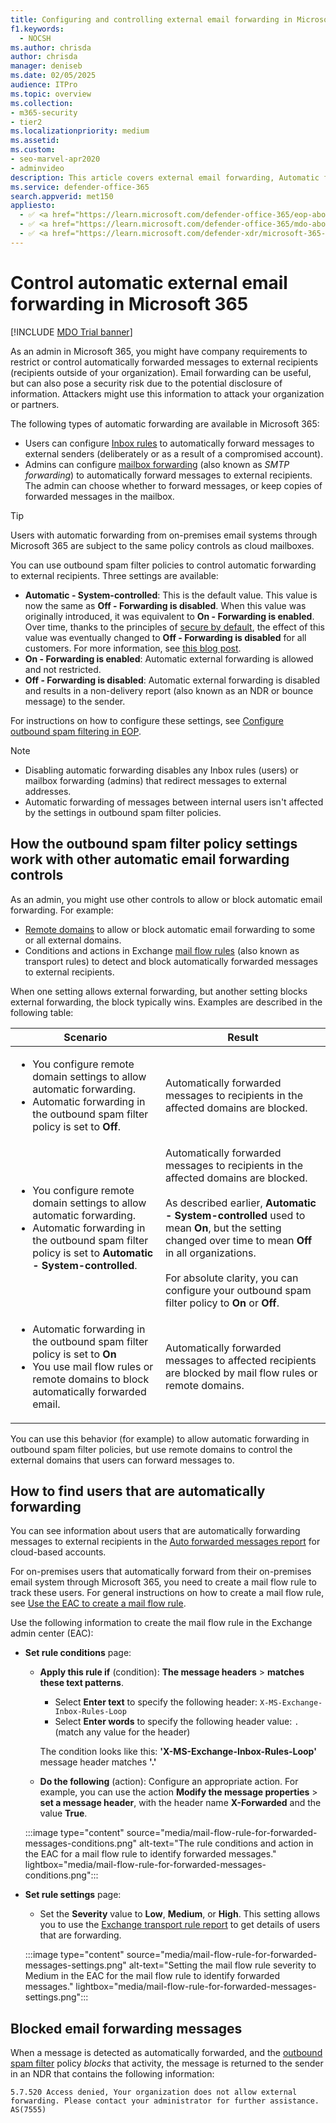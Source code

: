 ```yaml
---
title: Configuring and controlling external email forwarding in Microsoft 365
f1.keywords:
  - NOCSH
ms.author: chrisda
author: chrisda
manager: deniseb
ms.date: 02/05/2025
audience: ITPro
ms.topic: overview
ms.collection: 
- m365-security
- tier2
ms.localizationpriority: medium
ms.assetid:
ms.custom:
- seo-marvel-apr2020
- adminvideo
description: This article covers external email forwarding, Automatic forwarding, 5.7.520 Access Denied messages, disabling external forwarding, 'Your administrator has disabled external forwarding' messages, and outbound anti-spam policy.
ms.service: defender-office-365
search.appverid: met150
appliesto:
  - ✅ <a href="https://learn.microsoft.com/defender-office-365/eop-about" target="_blank">Exchange Online Protection</a>
  - ✅ <a href="https://learn.microsoft.com/defender-office-365/mdo-about#defender-for-office-365-plan-1-vs-plan-2-cheat-sheet" target="_blank">Microsoft Defender for Office 365 Plan 1 and Plan 2</a>
  - ✅ <a href="https://learn.microsoft.com/defender-xdr/microsoft-365-defender" target="_blank">Microsoft Defender XDR</a>
---
```


# Control automatic external email forwarding in Microsoft 365

[!INCLUDE [MDO Trial banner](../includes/mdo-trial-banner.md)]

As an admin in Microsoft 365, you might have company requirements to restrict or control automatically forwarded messages to external recipients (recipients outside of your organization). Email forwarding can be useful, but can also pose a security risk due to the potential disclosure of information. Attackers might use this information to attack your organization or partners.

The following types of automatic forwarding are available in Microsoft 365:

- Users can configure [Inbox rules](https://support.microsoft.com/office/c24f5dea-9465-4df4-ad17-a50704d66c59) to automatically forward messages to external senders (deliberately or as a result of a compromised account).
- Admins can configure [mailbox forwarding](/exchange/recipients-in-exchange-online/manage-user-mailboxes/configure-email-forwarding) (also known as _SMTP forwarding_) to automatically forward messages to external recipients. The admin can choose whether to forward messages, or keep copies of forwarded messages in the mailbox.

> [!TIP]
> Users with automatic forwarding from on-premises email systems through Microsoft 365 are subject to the same policy controls as cloud mailboxes.

You can use outbound spam filter policies to control automatic forwarding to external recipients. Three settings are available:

- **Automatic - System-controlled**: This is the default value. This value is now the same as **Off - Forwarding is disabled**. When this value was originally introduced, it was equivalent to **On - Forwarding is enabled**. Over time, thanks to the principles of [secure by default](secure-by-default.md), the effect of this value was eventually changed to **Off - Forwarding is disabled** for all customers. For more information, see [this blog post](https://techcommunity.microsoft.com/t5/exchange-team-blog/all-you-need-to-know-about-automatic-email-forwarding-in/ba-p/2074888).
- **On - Forwarding is enabled**: Automatic external forwarding is allowed and not restricted.
- **Off - Forwarding is disabled**: Automatic external forwarding is disabled and results in a non-delivery report (also known as an NDR or bounce message) to the sender.

For instructions on how to configure these settings, see [Configure outbound spam filtering in EOP](outbound-spam-policies-configure.md).

> [!NOTE]
>
> - Disabling automatic forwarding disables any Inbox rules (users) or mailbox forwarding (admins) that redirect messages to external addresses.
> - Automatic forwarding of messages between internal users isn't affected by the settings in outbound spam filter policies.

## How the outbound spam filter policy settings work with other automatic email forwarding controls

As an admin, you might use other controls to allow or block automatic email forwarding. For example:

- [Remote domains](/exchange/mail-flow-best-practices/remote-domains/remote-domains) to allow or block automatic email forwarding to some or all external domains.
- Conditions and actions in Exchange [mail flow rules](/exchange/security-and-compliance/mail-flow-rules/mail-flow-rules) (also known as transport rules) to detect and block automatically forwarded messages to external recipients.

When one setting allows external forwarding, but another setting blocks external forwarding, the block typically wins. Examples are described in the following table:

|Scenario|Result|
|---|---|
|<ul><li>You configure remote domain settings to allow automatic forwarding.</li><li>Automatic forwarding in the outbound spam filter policy is set to **Off**.</li></ul>|Automatically forwarded messages to recipients in the affected domains are blocked.|
|<ul><li>You configure remote domain settings to allow automatic forwarding.</li><li>Automatic forwarding in the outbound spam filter policy is set to **Automatic - System-controlled**.</li></ul>|Automatically forwarded messages to recipients in the affected domains are blocked. <br/><br/> As described earlier, **Automatic - System-controlled** used to mean **On**, but the setting changed over time to mean **Off** in all organizations. <br/><br/> For absolute clarity, you can configure your outbound spam filter policy to **On** or **Off**.|
|<ul><li>Automatic forwarding in the outbound spam filter policy is set to **On**</li><li>You use mail flow rules or remote domains to block automatically forwarded email.</li></ul>|Automatically forwarded messages to affected recipients are blocked by mail flow rules or remote domains.|

You can use this behavior (for example) to allow automatic forwarding in outbound spam filter policies, but use remote domains to control the external domains that users can forward messages to.

## How to find users that are automatically forwarding

You can see information about users that are automatically forwarding messages to external recipients in the [Auto forwarded messages report](/exchange/monitoring/mail-flow-reports/mfr-auto-forwarded-messages-report) for cloud-based accounts.

For on-premises users that automatically forward from their on-premises email system through Microsoft 365, you need to create a mail flow rule to track these users. For general instructions on how to create a mail flow rule, see [Use the EAC to create a mail flow rule](/exchange/security-and-compliance/mail-flow-rules/manage-mail-flow-rules#use-the-eac-to-create-a-mail-flow-rule).

Use the following information to create the mail flow rule in the Exchange admin center (EAC):

- **Set rule conditions** page:
  - **Apply this rule if** (condition): **The message headers** \> **matches these text patterns**.
    - Select **Enter text** to specify the following header: `X-MS-Exchange-Inbox-Rules-Loop`
    - Select **Enter words** to specify the following header value: `.` (match any value for the header)

    The condition looks like this: **'X-MS-Exchange-Inbox-Rules-Loop'** message header matches **'.'**

  - **Do the following** (action): Configure an appropriate action. For example, you can use the action **Modify the message properties** \> **set a message header**, with the header name **X-Forwarded** and the value **True**.

  :::image type="content" source="media/mail-flow-rule-for-forwarded-messages-conditions.png" alt-text="The rule conditions and action in the EAC for a mail flow rule to identify forwarded messages." lightbox="media/mail-flow-rule-for-forwarded-messages-conditions.png":::

- **Set rule settings** page:
  - Set the **Severity** value to **Low**, **Medium**, or **High**. This setting allows you to use the [Exchange transport rule report](reports-email-security.md#exchange-transport-rule-report) to get details of users that are forwarding.

  :::image type="content" source="media/mail-flow-rule-for-forwarded-messages-settings.png" alt-text="Setting the mail flow rule severity to Medium in the EAC for the mail flow rule to identify forwarded messages." lightbox="media/mail-flow-rule-for-forwarded-messages-settings.png":::

## Blocked email forwarding messages

When a message is detected as automatically forwarded, and the [outbound spam filter](outbound-spam-policies-configure.md) policy _blocks_ that activity, the message is returned to the sender in an NDR that contains the following information:

`5.7.520 Access denied, Your organization does not allow external forwarding. Please contact your administrator for further assistance. AS(7555)`
